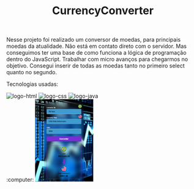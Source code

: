<h1 align="center">CurrencyConverter</h1>
<br>
<p>Nesse projeto foi realizado um conversor de moedas, para principais moedas da atualidade. Não está em contato direto com o servidor. Mas conseguimos ter uma base de como funciona a lógica de programação dentro do JavaScript. Trabalhar com micro avanços para chegarmos no objetivo.
Consegui inserir de todas as moedas tanto no primeiro select quanto no segundo.

<br>
<p>Tecnologias usadas:</p>
 <img src="https://img.shields.io/badge/HTML5-E34F26?style=for-the-badge&logo=html5&logoColor=white" alt="logo-html"/>
  <img src="https://img.shields.io/badge/CSS3-1572B6?style=for-the-badge&logo=css3&logoColor=white" alt="logo-css"/>
  <img src="https://img.shields.io/badge/JavaScript-F7DF1E?style=for-the-badge&logo=javascript&logoColor=black" alt="logo-java"/>
  
<br>
:computer:
<img width="30%" height="20%"  src="https://github.com/Rafaelpidias/CurrencyConverter/blob/master/assets/PrintConverter.PNG?raw=true">




